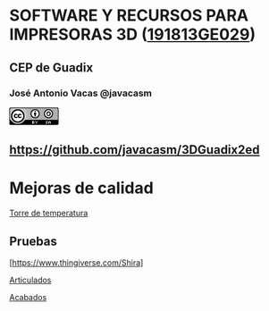 # SOFTWARE Y RECURSOS PARA IMPRESORAS 3D ([191813GE029](https://www.juntadeandalucia.es/educacion/secretariavirtual/consultaCEP/actividad/191813GE029/))

## CEP de Guadix


### José Antonio Vacas @javacasm

![CCbySA](images/CCbySQ_88x31.png)

## https://github.com/javacasm/3DGuadix2ed


# Mejoras de calidad

[Torre de temperatura](https://www.thingiverse.com/javacasm/collections)

## Pruebas
[https://www.thingiverse.com/Shira]

[Articulados](https://www.thingiverse.com/thing:2431184)

[Acabados](https://www.thingiverse.com/thing:1458545)
